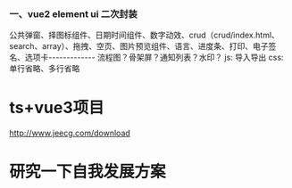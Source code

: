 
### 一、vue2 element ui 二次封装
公共弹窗、择图标组件、日期时间组件、数字动效、crud（crud/index.html、search、array）、拖拽、空页、图片预览组件、语言、进度条、打印、电子签名、选项卡-------------
流程图？骨架屏？通知列表？水印？
js: 导入导出
css: 单行省略、多行省略


# ts+vue3项目
http://www.jeecg.com/download





# 研究一下自我发展方案
